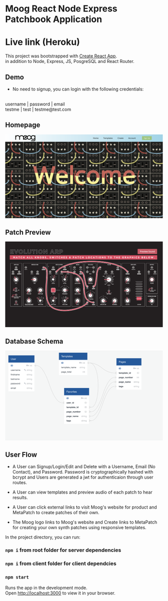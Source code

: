 # Moog React Node Express Patchbook Application

# Live link (Heroku)

This project was bootstrapped with [Create React App](https://github.com/facebook/create-react-app).
<br>
in addition to Node, Express, JS, PosgreSQL and React Router.

## Demo
* No need to signup, you can login with the following credentials:

 <br>
username | password     | email  
 <br>
testme   | test         | testme@test.com

## Homepage

![Homepage](client/public/images/HomePage-SS.png)

## Patch Preview

![Dark](client/public/images/Patch.png)

## Database Schema

![Database Schema](client/public/images/Schema.png)

## User Flow

* A User can Signup/Login/Edit and Delete with a Username, Email (No Contact), and Password. Password is cryptographically hashed with bcrypt and Users are generated a jwt for authenticaion through user routes.

* A User can view templates and preview audio of each patch to hear results.

* A User can click external links to visit Moog's website for product and MetaPatch to create patches of their own.

* The Moog logo links to Moog's website and Create links to MetaPatch for creating your own synth patches using responsive templates.


In the project directory, you can run:

### `npm i` from root folder for server dependencies
### `npm i` from client folder for client dependcies

### `npm start`

Runs the app in the development mode.\
Open [http://localhost:3000](http://localhost:3000) to view it in your browser.
